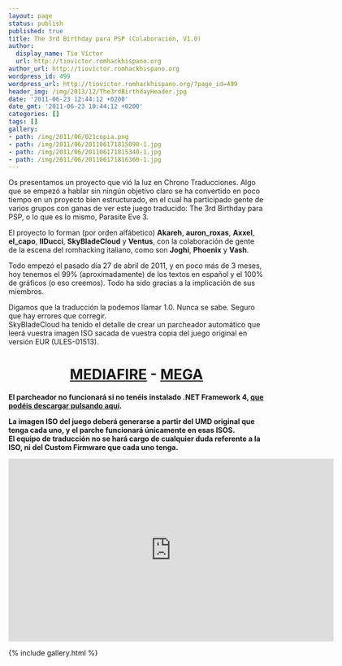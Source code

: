 ```yaml
---
layout: page
status: publish
published: true
title: The 3rd Birthday para PSP (Colaboración, V1.0)
author:
  display_name: Tío Víctor
  url: http://tiovictor.romhackhispano.org
author_url: http://tiovictor.romhackhispano.org
wordpress_id: 499
wordpress_url: http://tiovictor.romhackhispano.org/?page_id=499
header_img: /img/2013/12/The3rdBirthdayHeader.jpg
date: '2011-06-23 12:44:12 +0200'
date_gmt: '2011-06-23 10:44:12 +0200'
categories: []
tags: []
gallery:
- path: /img/2011/06/021copia.png
- path: /img/2011/06/201106171815090-1.jpg
- path: /img/2011/06/201106171815340-1.jpg
- path: /img/2011/06/201106171816360-1.jpg
---
```

Os presentamos un proyecto que vió la luz en Chrono Traducciones. Algo que se empezó 
a hablar sin ningún objetivo claro se ha convertido en poco tiempo en un proyecto bien 
estructurado, en el cual ha participado gente de varios grupos con ganas de ver este juego 
traducido: The 3rd Birthday para PSP, o lo que es lo mismo, Parasite Eve 3.

El proyecto lo forman (por orden alfábetico) **Akareh**, **auron_roxas**, **Axxel**, 
**el_capo**, **IlDucci**, **SkyBladeCloud** y **Ventus**, con la colaboración de gente 
de la escena del romhacking italiano, como son **Joghi**, **Phoenix** y **Vash**.

Todo empezó el pasado día 27 de abril de 2011, y en poco más de 3 meses, hoy tenemos el 
99% (aproximadamente) de los textos en español y el 100% de gráficos (o eso creemos). 
Todo ha sido gracias a la implicación de sus miembros.

Digamos que la traducción la podemos llamar 1.0. Nunca se sabe. Seguro que hay errores 
que corregir.  
SkyBladeCloud ha tenido el detalle de crear un parcheador automático que leerá vuestra 
imagen ISO sacada de vuestra copia del juego original en versión EUR (ULES-01513).

<h1 style="text-align: center;"><strong><a href="http://www.mediafire.com/download/dbnmdj31g5kj7ld/The_3rd_Birthday_-_Parcheador.7z">MEDIAFIRE</a> - <a href="https://mega.nz/#!1IcB1IhB!Duw5REQPWU-cc16KSIumlWNfq-RTpt0-zQmkNQ9chIs">MEGA</a></strong></h1>

**El parcheador no funcionará si no tenéis instalado .NET Framework 4, 
<a title="Descarga de .NET Framework 4" href="http://www.microsoft.com/downloads/es-es/details.aspx?FamilyID=9cfb2d51-5ff4-4491-b0e5-b386f32c0992" target="_blank">que 
podéis descargar pulsando aquí</a>.**

**La imagen ISO del juego deberá generarse a partir del UMD original que tenga cada uno, 
y el parche funcionará únicamente en esas ISOS.**  
**El equipo de traducción no se hará cargo de cualquier duda referente a la ISO, ni del 
Custom Firmware que cada uno tenga.**

<p style="text-align: center;"><iframe src="https://www.youtube-nocookie.com/embed/oH_8NQhil8s?rel=0" width="640" height="360" frameborder="0" allowfullscreen="allowfullscreen"></iframe></p>

{% include gallery.html %}
